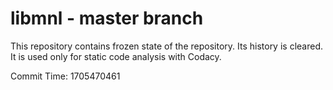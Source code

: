 # libmnl - master branch

This repository contains frozen state of the repository.
Its history is cleared. It is used only for static code
analysis with Codacy.

Commit Time: 1705470461